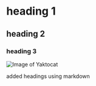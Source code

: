 # heading 1
## heading 2
### heading 3
![Image of Yaktocat](https://octodex.github.com/images/yaktocat.png)







added headings using markdown
